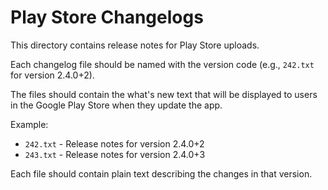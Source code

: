 # Play Store Changelogs

This directory contains release notes for Play Store uploads.

Each changelog file should be named with the version code (e.g., `242.txt` for version 2.4.0+2).

The files should contain the what's new text that will be displayed to users in the Google Play Store when they update the app.

Example:
- `242.txt` - Release notes for version 2.4.0+2
- `243.txt` - Release notes for version 2.4.0+3

Each file should contain plain text describing the changes in that version.